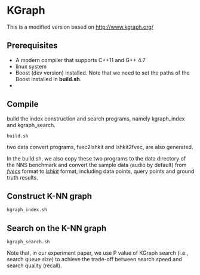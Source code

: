 # KGraph

This is a modified version based on http://www.kgraph.org/

## Prerequisites
- A modern compiler that supports C++11 and G++ 4.7
- linux system 
- Boost (dev version) installed. Note that we need to set the paths of the Boost installed in **build.sh**.
- 
## Compile 

build the index construction and search programs, namely kgraph_index and kgraph_search.

```
build.sh
```
two data convert programs, fvec2lshkit and lshkit2fvec, are also generated.

In the build.sh, we also copy these two programs to the data directory of the NNS benchmark and 
convert the sample data (audio by default) from [*fvecs*](http://corpus-texmex.irisa.fr/) format to [*lshkit*](http://www.kgraph.org/index.php?n=Main.LshkitFormat) format, including data points, query points and ground truth results.

## Construct K-NN graph 

```
kgraph_index.sh
```

## Search on the K-NN graph

```
kgraph_search.sh
```
Note that, in our experiment paper, we use P value of KGraph search (i.e., search queue size) to achieve the trade-off between search speed and search quality (recall).


